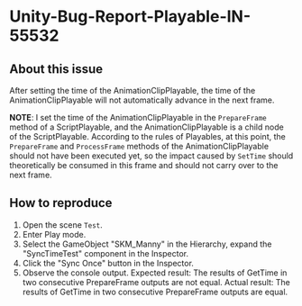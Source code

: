 # Unity-Bug-Report-Playable-IN-55532

## About this issue

After setting the time of the AnimationClipPlayable, the time of the AnimationClipPlayable will not automatically advance in the next frame.

**NOTE**: I set the time of the AnimationClipPlayable in the `PrepareFrame` method of a ScriptPlayable, and the AnimationClipPlayable is a child node of the ScriptPlayable. According to the rules of Playables, at this point, the `PrepareFrame` and `ProcessFrame` methods of the AnimationClipPlayable should not have been executed yet, so the impact caused by `SetTime` should theoretically be consumed in this frame and should not carry over to the next frame.

## How to reproduce

1. Open the scene `Test`.
2. Enter Play mode.
3. Select the GameObject "SKM_Manny" in the Hierarchy, expand the "SyncTimeTest" component in the Inspector.
4. Click the "Sync Once" button in the Inspector.
5. Observe the console output.
Expected result: The results of GetTime in two consecutive PrepareFrame outputs are not equal.
Actual result: The results of GetTime in two consecutive PrepareFrame outputs are equal.
